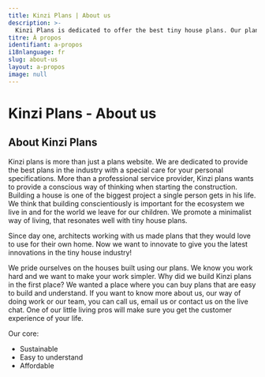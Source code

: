 ```yaml
---
title: Kinzi Plans | About us
description: >-
  Kinzi Plans is dedicated to offer the best tiny house plans. Our plans are easy to understand for DIY constructors and built with professionals in the field.
titre: À propos
identifiant: a-propos
i18nlanguage: fr
slug: about-us
layout: a-propos
image: null
---
```


# Kinzi Plans - About us

## About Kinzi Plans

Kinzi plans is more than just a plans website. We are dedicated to provide the best plans in the industry with a special care for your personal specifications. More than a professional service provider, Kinzi plans wants to provide a conscious way of thinking when starting the construction. Building a house is one of the biggest project a single person gets in his life. We think that building conscientiously is important for the ecosystem we live in and for the world we leave for our children. We promote a minimalist way of living, that resonates well with tiny house plans.

Since day one, architects working with us made plans that they would love to use for their own home. Now we want to innovate to give you the latest innovations in the tiny house industry!

We pride ourselves on the houses built using our plans. We know you work hard and we want to make your work simpler. Why did we build Kinzi plans in the first place? We wanted a place where you can buy plans that are easy to build and understand. If you want to know more about us, our way of doing work or our team, you can call us, email us or contact us on the live chat. One of our little living pros will make sure you get the customer experience of your life.  

Our core:

- Sustainable
- Easy to understand 
- Affordable